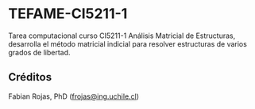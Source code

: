 # TEFAME-CI5211-1
Tarea computacional curso CI5211-1 Análisis Matricial de Estructuras, desarrolla el método matricial indicial para resolver estructuras de varios grados de libertad.

## Créditos
Fabian Rojas, PhD (frojas@ing.uchile.cl)